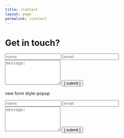 ```yaml
---
title: /contact
layout: page
permalink: /contact
---
```


# Get in touch?

<form>
  <input type="text" id="name" name="name" placeholder="name:" autocomplete="off">
  <input type="text" id="email" name="email" placeholder="email:" autocomplete="off">
  <textarea rows="5" id="message" name="message" placeholder="message:" autocomplete="off"></textarea>
  <input type="submit" value="[ submit ]">
</form>

new form style-popup

<body>  
  
<script data-cfasync="false" type="text/javascript" src="form-submission-handler.js"></script>

<div id ="contact-form">
<form class="gform" method="POST" id="car_request_form" role="form" action="">
<form>
  <input type="text" id="name" name="name" placeholder="name:" autocomplete="off">
  <input type="text" id="email" name="email" placeholder="email:" autocomplete="off">
  <textarea rows="5" id="message" name="message" placeholder="message:" autocomplete="off"></textarea>
  <input type="submit" value="[ submit ]" onclick="window.open('https://script.google.com/macros/s/AKfycby9UD1hY-kS3WPUskcd0KyCynxdzIQlyUnAYWgEVPKHknZYrOA/exec', 'popUpWindow','height=400,width=600,left=10,top=10,'thanks!',scrollbars=yes,menubar=no');">
  
</form>
</div>

</body>


